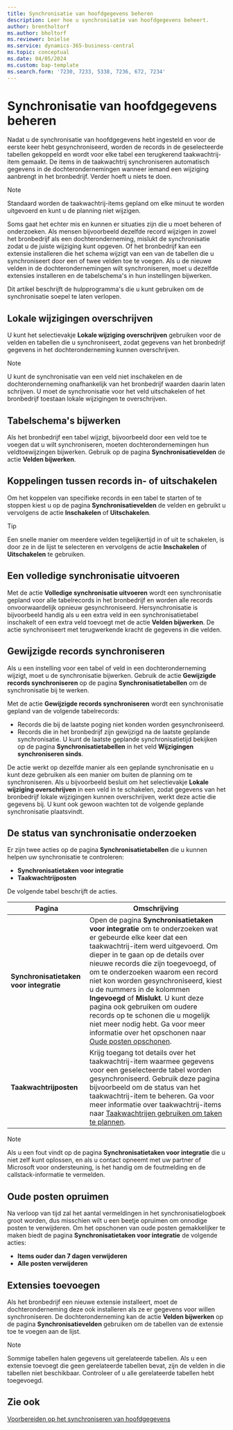 ```yaml
---
title: Synchronisatie van hoofdgegevens beheren
description: Leer hoe u synchronisatie van hoofdgegevens beheert.
author: brentholtorf
ms.author: bholtorf
ms.reviewer: bnielse
ms.service: dynamics-365-business-central
ms.topic: conceptual
ms.date: 04/05/2024
ms.custom: bap-template
ms.search.form: '7230, 7233, 5338, 7236, 672, 7234'
---
```

# Synchronisatie van hoofdgegevens beheren

Nadat u de synchronisatie van hoofdgegevens hebt ingesteld en voor de eerste keer hebt gesynchroniseerd, worden de records in de geselecteerde tabellen gekoppeld en wordt voor elke tabel een terugkerend taakwachtrij-item gemaakt. De items in de taakwachtrij synchroniseren automatisch gegevens in de dochterondernemingen wanneer iemand een wijziging aanbrengt in het bronbedrijf. Verder hoeft u niets te doen.

> [!NOTE]
> Standaard worden de taakwachtrij-items gepland om elke minuut te worden uitgevoerd en kunt u de planning niet wijzigen.

Soms gaat het echter mis en kunnen er situaties zijn die u moet beheren of onderzoeken. Als mensen bijvoorbeeld dezelfde record wijzigen in zowel het bronbedrijf als een dochteronderneming, mislukt de synchronisatie zodat u de juiste wijziging kunt opgeven. Of het bronbedrijf kan een extensie installeren die het schema wijzigt van een van de tabellen die u synchroniseert door een of twee velden toe te voegen. Als u de nieuwe velden in de dochterondernemingen wilt synchroniseren, moet u dezelfde extensies installeren en de tabelschema's in hun instellingen bijwerken.

Dit artikel beschrijft de hulpprogramma's die u kunt gebruiken om de synchronisatie soepel te laten verlopen.

## Lokale wijzigingen overschrijven

U kunt het selectievakje  **Lokale wijziging overschrijven** gebruiken voor de velden en tabellen die u synchroniseert, zodat gegevens van het bronbedrijf gegevens in het dochteronderneming kunnen overschrijven.

> [!NOTE]
> U kunt de synchronisatie van een veld niet inschakelen en de dochteronderneming onafhankelijk van het bronbedrijf waarden daarin laten schrijven. U moet de synchronisatie voor het veld uitschakelen of het bronbedrijf toestaan lokale wijzigingen te overschrijven.

## Tabelschema's bijwerken

Als het bronbedrijf een tabel wijzigt, bijvoorbeeld door een veld toe te voegen dat u wilt synchroniseren, moeten dochterondernemingen hun veldtoewijzingen bijwerken. Gebruik op de pagina **Synchronisatievelden** de actie **Velden bijwerken**.

## Koppelingen tussen records in- of uitschakelen

Om het koppelen van specifieke records in een tabel te starten of te stoppen kiest u op de pagina **Synchronisatievelden** de velden en gebruikt u vervolgens de actie **Inschakelen** of **Uitschakelen**.

> [!TIP]
> Een snelle manier om meerdere velden tegelijkertijd in of uit te schakelen, is door ze in de lijst te selecteren en vervolgens de actie **Inschakelen** of **Uitschakelen** te gebruiken.

## Een volledige synchronisatie uitvoeren

Met de actie **Volledige synchronisatie uitvoeren** wordt een synchronisatie gepland voor alle tabelrecords in het bronbedrijf en worden alle records onvoorwaardelijk opnieuw gesynchroniseerd. Hersynchronisatie is bijvoorbeeld handig als u een extra veld in een synchronisatietabel inschakelt of een extra veld toevoegt met de actie **Velden bijwerken**. De actie synchroniseert met terugwerkende kracht de gegevens in die velden.

## Gewijzigde records synchroniseren

Als u een instelling voor een tabel of veld in een dochteronderneming wijzigt, moet u de synchronisatie bijwerken. Gebruik de actie **Gewijzigde records synchroniseren** op de pagina **Synchronisatietabellen** om de synchronisatie bij te werken.

Met de actie **Gewijzigde records synchroniseren** wordt een synchronisatie gepland van de volgende tabelrecords:

* Records die bij de laatste poging niet konden worden gesynchroniseerd.
* Records die in het bronbedrijf zijn gewijzigd na de laatste geplande synchronisatie. U kunt de laatste geplande synchronisatietijd bekijken op de pagina **Synchronisatietabellen** in het veld **Wijzigingen synchroniseren sinds**.

De actie werkt op dezelfde manier als een geplande synchronisatie en u kunt deze gebruiken als een manier om buiten de planning om te synchroniseren. Als u bijvoorbeeld besluit om het selectievakje **Lokale wijziging overschrijven** in een veld in te schakelen, zodat gegevens van het bronbedrijf lokale wijzigingen kunnen overschrijven, werkt deze actie die gegevens bij. U kunt ook gewoon wachten tot de volgende geplande synchronisatie plaatsvindt.

## De status van synchronisatie onderzoeken

Er zijn twee acties op de pagina **Synchronisatietabellen** die u kunnen helpen uw synchronisatie te controleren:

* **Synchronisatietaken voor integratie**
* **Taakwachtrijposten**

De volgende tabel beschrijft de acties.

|Pagina  |Omschrijving  |
|---------|---------|
|**Synchronisatietaken voor integratie**     | Open de pagina **Synchronisatietaken voor integratie** om te onderzoeken wat er gebeurde elke keer dat een taakwachtrij-item werd uitgevoerd. Om dieper in te gaan op de details over nieuwe records die zijn toegevoegd, of om te onderzoeken waarom een record niet kon worden gesynchroniseerd, kiest u de nummers in de kolommen **Ingevoegd** of **Mislukt**. U kunt deze pagina ook gebruiken om oudere records op te schonen die u mogelijk niet meer nodig hebt. Ga voor meer informatie over het opschonen naar [Oude posten opschonen](#clean-up-old-entries).        |
|**Taakwachtrijposten**     | Krijg toegang tot details over het taakwachtrij-item waarmee gegevens voor een geselecteerde tabel worden gesynchroniseerd. Gebruik deze pagina bijvoorbeeld om de status van het taakwachtrij-item te beheren. Ga voor meer informatie over taakwachtrij-items naar [Taakwachtrijen gebruiken om taken te plannen](admin-job-queues-schedule-tasks.md).     |

> [!NOTE]
> Als u een fout vindt op de pagina **Synchronisatietaken voor integratie** die u niet zelf kunt oplossen, en als u contact opneemt met uw partner of Microsoft voor ondersteuning, is het handig om de foutmelding en de callstack-informatie te vermelden.

## Oude posten opruimen

Na verloop van tijd zal het aantal vermeldingen in het synchronisatielogboek groot worden, dus misschien wilt u een beetje opruimen om onnodige posten te verwijderen. Om het opschonen van oude posten gemakkelijker te maken biedt de pagina **Synchronisatietaken voor integratie** de volgende acties:

* **Items ouder dan 7 dagen verwijderen**
* **Alle posten verwijderen**

## Extensies toevoegen

Als het bronbedrijf een nieuwe extensie installeert, moet de dochteronderneming deze ook installeren als ze er gegevens voor willen synchroniseren. De dochteronderneming kan de actie **Velden bijwerken** op de pagina **Synchronisatievelden** gebruiken om de tabellen van de extensie toe te voegen aan de lijst.

> [!NOTE]
> Sommige tabellen halen gegevens uit gerelateerde tabellen. Als u een extensie toevoegt die geen gerelateerde tabellen bevat, zijn de velden in die tabellen niet beschikbaar. Controleer of u alle gerelateerde tabellen hebt toegevoegd.

<!--
## Recreate a deleted job queue entry

If the recurring job queue entry is deleted for a table, you can quickly recreate it. On the **Synchronization Tables** page, choose the **Use Default Synchronization Setup** action.
-->

## Zie ook

[Voorbereiden op het synchroniseren van hoofdgegevens](admin-set-up-data-sync.md)
